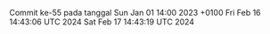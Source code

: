 Commit ke-55 pada tanggal Sun Jan 01 14:00 2023 +0100
Fri Feb 16 14:43:06 UTC 2024
Sat Feb 17 14:43:19 UTC 2024

